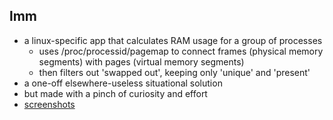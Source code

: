 ## lmm

- a linux-specific app that calculates RAM usage for a group of processes
  - uses /proc/processid/pagemap to connect frames (physical memory segments) with pages (virtual memory segments)
  - then filters out 'swapped out', keeping only 'unique' and 'present'
- a one-off elsewhere-useless situational solution
- but made with a pinch of curiosity and effort
- [screenshots](./docs/preview.md)
